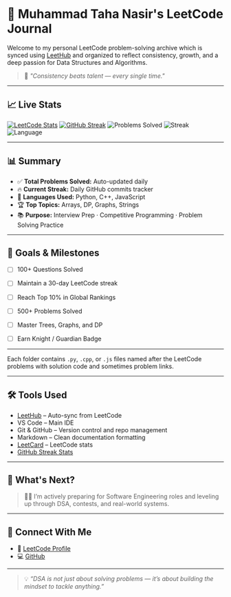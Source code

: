 # 🧠 Muhammad Taha Nasir's LeetCode Journal

Welcome to my personal LeetCode problem-solving archive which is synced using [LeetHub](https://github.com/QasimWani/LeetHub) and organized to reflect consistency, growth, and a deep passion for Data Structures and Algorithms.

> 🚀 *"Consistency beats talent — every single time."*

---

## 📈 Live Stats

[![LeetCode Stats](https://leetcard.jacoblin.cool/muhamamadtahanasir?theme=dark&font=Fira+Code&ext=contest)](https://leetcode.com/u/muhamamadtahanasir/)
[![GitHub Streak](https://streak-stats.demolab.com/?user=MuhammadTahaNasir&theme=tokyonight)](https://git.io/streak-stats)
![Problems Solved](https://img.shields.io/badge/Solved-300%2B-success?style=for-the-badge&logo=leetcode)
![Streak](https://img.shields.io/badge/Streak-30+_Days-orange?style=for-the-badge)
![Language](https://img.shields.io/badge/Languages-Python%2C%20C%2B%2B%2C%20JS-blue?style=for-the-badge&logo=code)

---

## 📊 Summary

- ✅ **Total Problems Solved:** Auto-updated daily
- 🔥 **Current Streak:** Daily GitHub commits tracker
- 🧠 **Languages Used:** Python, C++, JavaScript
- 🏆 **Top Topics:** Arrays, DP, Graphs, Strings
- 📚 **Purpose:** Interview Prep · Competitive Programming · Problem Solving Practice

---

## 🎯 Goals & Milestones

- [ ] 100+ Questions Solved
- [ ] Maintain a 30-day LeetCode streak
- [ ] Reach Top 10% in Global Rankings
- [ ] 500+ Problems Solved
- [ ] Master Trees, Graphs, and DP
- [ ] Earn Knight / Guardian Badge


---

Each folder contains `.py`, `.cpp`, or `.js` files named after the LeetCode problems with solution code and sometimes problem links.

---

## 🛠️ Tools Used

- [LeetHub](https://github.com/QasimWani/LeetHub) – Auto-sync from LeetCode
- VS Code – Main IDE
- Git & GitHub – Version control and repo management
- Markdown – Clean documentation formatting
- [LeetCard](https://github.com/JacobLinCool/LeetCard) – LeetCode stats
- [GitHub Streak Stats](https://github.com/DenverCoder1/github-readme-streak-stats)

---

## 🚧 What's Next?

> 👨‍💻 I’m actively preparing for Software Engineering roles and leveling up through DSA, contests, and real-world systems.

---

## 🔗 Connect With Me

- 🧠 [LeetCode Profile](https://leetcode.com/u/muhamamadtahanasir/)
- 💻 [GitHub](https://github.com/MuhammadTahaNasir)

---

> 💡 *“DSA is not just about solving problems — it’s about building the mindset to tackle anything.”*
